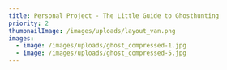 ```yaml
---
title: Personal Project - The Little Guide to Ghosthunting
priority: 2
thumbnailImage: /images/uploads/layout_van.png
images:
  - image: /images/uploads/ghost_compressed-1.jpg
  - image: /images/uploads/ghost_compressed-5.jpg
---
```

